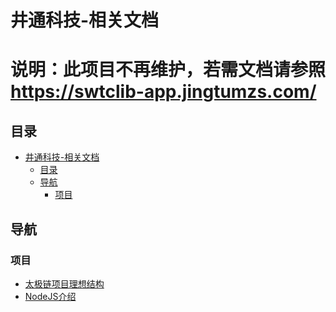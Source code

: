 # 井通科技-相关文档

# 说明：此项目不再维护，若需文档请参照 https://swtclib-app.jingtumzs.com/

## 目录
<!-- TOC -->

- [井通科技-相关文档](#%e4%ba%95%e9%80%9a%e7%a7%91%e6%8a%80-%e7%9b%b8%e5%85%b3%e6%96%87%e6%a1%a3)
  - [目录](#%e7%9b%ae%e5%bd%95)
  - [导航](#%e5%af%bc%e8%88%aa)
    - [项目](#%e9%a1%b9%e7%9b%ae)

<!-- /TOC -->

## 导航

###  项目

- [太极链项目理想结构](./太极链/index.md)
- [NodeJS介绍](./NodeJs/index.md)
